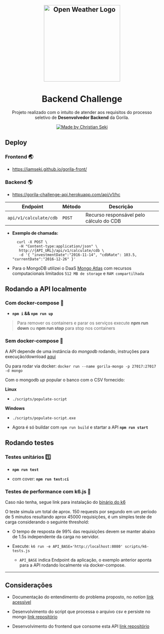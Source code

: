 <h2 align="center">
  <a href="https://vizir.com.br/">
    <img alt="Open Weather Logo" src="https://gorila.com.br/wp-content/uploads/LogoGorila.svg" width="250px" />
  </a>
</h2>
<h1 align="center">
  Backend Challenge
</h1>

<p align="center">Projeto realizado com o intuito de atender aos requisitos do processo seletivo de <strong>Desenvolvedor Backend</strong> da Gorila.</p>

<p align="center">
  <a href="https://github.com/iamseki">
    <img alt="Made by Christian Seki" src="https://img.shields.io/badge/made%20by-Christian%20Seki-brightgreen">
  </a>
</p>

## Deploy

### Frontend :earth_asia:

- https://iamseki.github.io/gorila-front/

### Backend :earth_americas:

- https://gorila-challenge-api.herokuapp.com/api/v1/hc


| Endpoint         | Método        | Descrição                                |
| -----------------| --------------| -----------------------------------------|
| `api/v1/calculate/cdb` | `POST`  | Recurso responsável pelo cálculo do CDB  |

- **Exemplo de chamada:**

  ```shell
    curl -X POST \
     -H "Content-type:application/json" \
     http://{API_URL}/api/v1/calculate/cdb \
     -d '{ "investmentDate":"2016-11-14", "cdbRate": 103.5, "currentDate":"2016-12-26" }'
  ```

- Para o MongoDB utilizei o DaaS [Mongo Atlas](https://docs.atlas.mongodb.com/cluster-tier) com recursos computacionais limitados `512 MB de storage` e `RAM compartilhada`

## Rodando a API localmente

### Com docker-compose :whale2:

- **`npm i` && `npm run up`**

>Para remover os containers e parar os serviços execute **npm run down** ou **npm run stop** para stop nos containers

### Sem docker-compose :hammer:

A API depende de uma instância do *mongodb* rodando, instruções para execução/download [aqui](https://www.mongodb.com/try/download/community)

Ou para rodar via docker: `docker run --name gorila-mongo -p 27017:27017 -d mongo`

Com o mongodb *up* popular o banco com o CSV fornecido:

**Linux**

  - `./scripts/populate-script`

**Windows**

  - `./scripts/populate-script.exe`

- Agora é só buildar com `npm run build` e startar a API **`npm run start`**
## Rodando testes

### Testes unitários :one:

- **`npm run test`**

- com cover: **`npm run test:ci`**

### Testes de performance com k6.js :muscle:

Caso não tenha, segue link para instalação do [binário do k6](https://k6.io/docs/getting-started/installation)

O teste simula um total de aprox. 150 requests por segundo em um período de 5 minutos resultando aprox 45000 requisições, é um símples teste de carga considerando o seguinte threshold:

- O tempo de resposta de 99% das requisições devem se manter abaixo de 1.5s independente da carga no servidor.

- Execute: `k6 run -e API_BASE='http://localhost:8080' scripts/k6-tests.js`

  - `API_BASE` indica Endpoint da aplicação, o exemplo anterior aponta para a API rodando localmente via docker-compose.

---

## Considerações

- Documentação do entendimento do problema proposto, no *notion* [link acessível](https://www.notion.so/chriseki/Gorila-Back-End-Challenge-4ceb0bb4fe6a4d65b3d3cb0e2f693a0c)

- Desenvolvimento do script que processa o arquivo csv e persiste no mongo [link repositório](https://github.com/iamseki/csv-to-db)

- Desenvolvimento do frontend que consome esta API [link repositório](https://github.com/iamseki/gorila-front)

